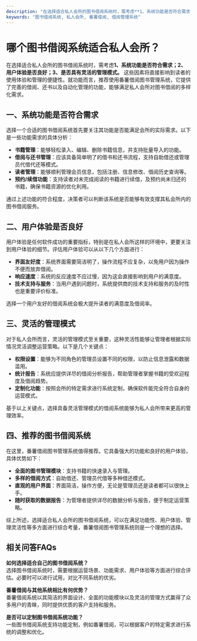 ```yaml
---
description: "在选择适合私人会所的图书借阅系统时，需考虑**1、系统功能是否符合需求；2、用户体验是否良好；3、是否具有灵活的管理模式。** 这些因素将直接影响到读者的使用体验和管理的便捷性。就功能而言，推荐使用番薯借阅图书管理系统，它提供了完善的借阅、还书以及自动化管理的功能，能够满足私人会所对图书借阅的多样化需求。"
keywords: "图书借阅系统, 私人会所, 番薯借阅, 借阅管理系统"
---
```

# 哪个图书借阅系统适合私人会所？

在选择适合私人会所的图书借阅系统时，需考虑**1、系统功能是否符合需求；2、用户体验是否良好；3、是否具有灵活的管理模式。** 这些因素将直接影响到读者的使用体验和管理的便捷性。就功能而言，推荐使用番薯借阅图书管理系统，它提供了完善的借阅、还书以及自动化管理的功能，能够满足私人会所对图书借阅的多样化需求。

## 一、系统功能是否符合需求

选择一个合适的图书借阅系统首先要关注其功能是否能满足会所的实际需求。以下是一些功能需求的具体分析：

- **书籍管理**：能够轻松录入、编辑、删除书籍信息，并支持批量导入的功能。
- **借阅与还书管理**：应该具备简单明了的借书和还书流程，支持自助借还或管理员代借代还等模式。
- **读者管理**：能够顺利管理会员信息，包括注册、信息修改、借阅历史查询等。
- **预约/续借功能**：支持读者对未完成阅读的书籍进行续借，及预约尚未归还的书籍，确保书籍资源的优化利用。

通过上述功能的符合程度，决策者可以判断该系统是否能够有效支撑其私会所内的图书借阅服务。

## 二、用户体验是否良好

用户体验是任何软件成功的重要指标，特别是在私人会所这样的环境中，更要关注到用户体验的细节。评估用户体验可以从以下几个方面进行：

- **界面友好度**：系统界面需要简洁明了，操作流程不应复杂，以免用户因为操作不便而放弃借阅。
- **响应速度**：系统的反应速度不应过慢，因为这会直接影响到用户的满意度。
- **技术支持与服务**：当用户遇到问题时，系统提供商的技术支持和服务的及时性也是重要评价标准。

选择一个用户友好的借阅系统会极大提升读者的满意度及借阅率。

## 三、灵活的管理模式

对于私人会所而言，灵活的管理模式至关重要，这种灵活性能够让管理者根据实际情况灵活调整运营策略。以下是几个关键点：

- **权限设置**：能够为不同角色的管理员设置不同的权限，以防止信息泄露和数据滥用。
- **统计报告**：系统应提供详尽的借阅分析报告，帮助管理者掌握书籍的受欢迎程度及借阅趋势。
- **定制化功能**：按照会所的特定需求进行系统定制，确保软件能完全符合自身的运营模式。

基于以上关键点，选择具备灵活管理模式的借阅系统能够为私人会所带来更高的管理效率。

## 四、推荐的图书借阅系统

在这里，番薯借阅图书管理系统值得推荐。它具备强大的功能和良好的用户体验，具体优势如下：

- **全面的图书管理模块**：支持书籍的快速录入与管理。
- **多样的借阅方式**：自助借还、管理员代借等多种借还模式。
- **直观的用户界面**：界面简洁，操作方便，无论是管理员还是读者都可以很快上手。
- **随时获取的数据报告**：为管理者提供详尽的数据分析与报告，便于制定运营策略。

综上所述，选择适合私人会所的图书借阅系统，可以在满足功能性、用户体验、管理灵活性等多方面进行综合考量，番薯借阅图书管理系统则是一个理想的选择。

## 相关问答FAQs

**如何选择适合自己的图书借阅系统？**  
选择图书借阅系统时，需要根据运营场景、功能需求、用户体验等方面进行综合评估。必要时可以进行试用，对比不同系统的优劣。

**番薯借阅与其他系统相比有何优势？**  
番薯借阅系统以其简洁的界面设计、全面的功能模块以及灵活的管理方式赢得了众多用户的青睐，同时提供优质的客户支持和服务。

**是否可以定制图书借阅系统功能？**  
一些图书借阅系统支持功能定制，例如番薯借阅，可以根据客户的特定需求进行系统的调整和优化。

